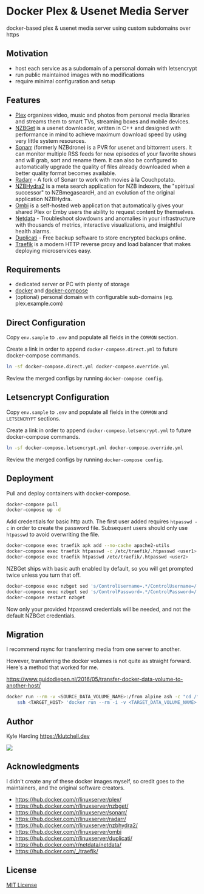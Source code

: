 # Docker Plex & Usenet Media Server

docker-based plex & usenet media server using custom subdomains over https

## Motivation

- host each service as a subdomain of a personal domain with letsencrypt
- run public maintained images with no modifications
- require minimal configuration and setup

## Features

- [Plex](https://plex.tv/) organizes video, music and photos from personal media libraries and streams them to smart TVs, streaming boxes and mobile devices.
- [NZBGet](https://nzbget.net/) is a usenet downloader, written in C++ and designed with performance in mind to achieve maximum download speed by using very little system resources.
- [Sonarr](https://sonarr.tv/) (formerly NZBdrone) is a PVR for usenet and bittorrent users. It can monitor multiple RSS feeds for new episodes of your favorite shows and will grab, sort and rename them. It can also be configured to automatically upgrade the quality of files already downloaded when a better quality format becomes available.
- [Radarr](https://radarr.video/) - A fork of Sonarr to work with movies à la Couchpotato.
- [NZBHydra2](https://github.com/theotherp/nzbhydra2) is a meta search application for NZB indexers, the "spiritual successor" to NZBmegasearcH, and an evolution of the original application NZBHydra.
- [Ombi](https://ombi.io/) is a self-hosted web application that automatically gives your shared Plex or Emby users the ability to request content by themselves.
- [Netdata](https://www.netdata.cloud/) - Troubleshoot slowdowns and anomalies in your infrastructure with thousands of metrics, interactive visualizations, and insightful health alarms.
- [Duplicati](https://www.duplicati.com/) - Free backup software to store encrypted backups online.
- [Traefik](https://traefik.io/) is a modern HTTP reverse proxy and load balancer that makes deploying microservices easy.

## Requirements

- dedicated server or PC with plenty of storage
- [docker](https://docs.docker.com/install/linux/docker-ce/debian/) and [docker-compose](https://docs.docker.com/compose/install/#install-compose)
- (optional) personal domain with configurable sub-domains (eg. plex.example.com)

## Direct Configuration

Copy `env.sample` to `.env` and populate all fields in the `COMMON` section.

Create a link in order to append `docker-compose.direct.yml` to future docker-compose commands.

```bash
ln -sf docker-compose.direct.yml docker-compose.override.yml
```

Review the merged configs by running `docker-compose config`.

## Letsencrypt Configuration

Copy `env.sample` to `.env` and populate all fields in the `COMMON` and `LETSENCRYPT` sections.

Create a link in order to append `docker-compose.letsencrypt.yml` to future docker-compose commands.

```bash
ln -sf docker-compose.letsencrypt.yml docker-compose.override.yml
```

Review the merged configs by running `docker-compose config`.

## Deployment

Pull and deploy containers with docker-compose.

```bash
docker-compose pull
docker-compose up -d
```

Add credentials for basic http auth. The first user added requires `htpasswd -c`
in order to create the password file. Subsequent users should only use `htpasswd` to avoid
overwriting the file.

```bash
docker-compose exec traefik apk add --no-cache apache2-utils
docker-compose exec traefik htpasswd -c /etc/traefik/.htpasswd <user1>
docker-compose exec traefik htpasswd /etc/traefik/.htpasswd <user2>
```

NZBGet ships with basic auth enabled by default, so you will get prompted twice unless you turn that off.

```bash
docker-compose exec nzbget sed 's/ControlUsername=.*/ControlUsername=/' -i /config/nzbget.conf
docker-compose exec nzbget sed 's/ControlPassword=.*/ControlPassword=/' -i /config/nzbget.conf
docker-compose restart nzbget
```

Now only your provided htpasswd credentials will be needed, and not the default NZBGet credentials.

## Migration

I recommend rsync for transferring media from one server to another.

However, transferring the docker volumes is not quite as straight forward. Here's a method that worked for me.

<https://www.guidodiepen.nl/2016/05/transfer-docker-data-volume-to-another-host/>

```bash
docker run --rm -v <SOURCE_DATA_VOLUME_NAME>:/from alpine ash -c "cd /from ; tar -cf - . " | \
    ssh <TARGET_HOST> 'docker run --rm -i -v <TARGET_DATA_VOLUME_NAME>:/to alpine ash -c "cd /to ; tar -xpvf - " '
```

## Author

Kyle Harding <https://klutchell.dev>

[![](https://cdn.buymeacoffee.com/buttons/default-orange.png)](https://www.buymeacoffee.com/klutchell)

## Acknowledgments

I didn't create any of these docker images myself, so credit goes to the
maintainers, and the original software creators.

- <https://hub.docker.com/r/linuxserver/plex/>
- <https://hub.docker.com/r/linuxserver/nzbget/>
- <https://hub.docker.com/r/linuxserver/sonarr/>
- <https://hub.docker.com/r/linuxserver/radarr/>
- <https://hub.docker.com/r/linuxserver/nzbhydra2/>
- <https://hub.docker.com/r/linuxserver/ombi>
- <https://hub.docker.com/r/linuxserver/duplicati/>
- <https://hub.docker.com/r/netdata/netdata/>
- <https://hub.docker.com/_/traefik/>


## License

[MIT License](./LICENSE)
